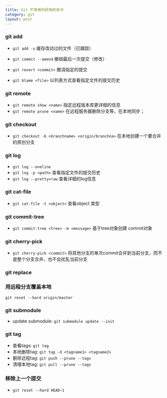 ```yaml
---
title: Git 不常用的好用的命令
category: git
layout: post
---
```



### git add
* `git add -u` 缓存改动过的文件（已跟踪）
* `git commit --amend` 撤销最后一次提交（修改）
* `git revert <commit>` 撤消指定的提交

* `git blame <file>` 以列表方式查看指定文件的提交历史


### git remote
- `git remote show <name>` 指定远程版本库更详细的信息
- `git remote prune <name>` 在远程服务器删除分支等，在本地同步；


### git checkout
* `git checkout -b <branchname> <origin/branchna>` 在本地创建一个要合并的原创分支


### git log
* `git log --oneline`
* `git log -p <path>` 查看指定文件的提交历史
* `git log --pretty=raw`  查看详细的log信息


### git cat-file
* `git cat-file -t <object>`  查看object 类型


### git commit-tree
* `git commit-tree <tree> -m <message>`  基于tree对象创建 commit对象

### git cherry-pick
* `git cherry-pick <commit>` 将其他分支的单次commit合并到当前分支，而不是整个分支合并，也不会扰乱当前分支

### git replace

### 用远程分支覆盖本地

`git reset --hard origin/master`

### git submodule

* update submodule: `git submodule update --init`

### git tag
* 查看tags: `git tag`
* 本地删除tag: `git tag -d <tagname1> <tagname2>`
* 删除远程tag: `git push --prune --tags`
* 清理本地tag: `git pull --prune --tags`

### 移除上一个提交
* `git reset --hard HEAD~1`
